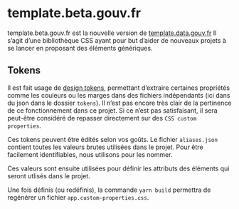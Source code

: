 # template.beta.gouv.fr

template.beta.gouv.fr est la nouvelle version de [template.data.gouv.fr](https://template.data.gouv.fr)
Il s’agit d’une bibliothèque CSS ayant pour but d’aider de nouveaux projets à se lancer en proposant des éléments génériques.

## Tokens

Il est fait usage de [design tokens](https://css-tricks.com/what-are-design-tokens/), permettant d’extraire certaines propriétés comme les couleurs ou les marges dans des fichiers indépendants (ici dans du json dans le dossier `tokens`).
Il n’est pas encore très clair de la pertinence de ce fonctionnement dans ce projet. Si ce n’est pas satisfaisant, il sera peut-être considéré de repasser directement sur des `CSS custom properties`.

Ces tokens peuvent être édités selon vos goûts.
Le fichier `aliases.json` contient toutes les valeurs brutes utilisées dans le projet.
Pour être facilement identifiables, nous utilisons [](https://www.color-blindness.com/color-name-hue/) pour les nommer.

Ces valeurs sont ensuite utilisées pour définir les attributs des éléments qui seront utlisés dans le projet.

Une fois définis (ou redéfinis), la commande `yarn build` permettra de regénérer un fichier `app.custom-properties.css`.
